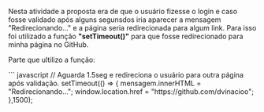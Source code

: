 <p>Nesta atividade a proposta era de que o usuário fizesse o login e caso fosse validado após alguns segunsdos iria aparecer a mensagem "Redirecionando..." e a página seria redirecionada para algum link. Para isso foi utilizado a função <strong>"setTimeout()"</strong> para que fosse redirecionado para minha página no GitHub.
<br>
<p>Parte que ultilizo a função:</p>
``` javascript
 // Aguarda 1.5seg e redireciona o usuário para outra página após validação.
            setTimeout(() => {
                mensagem.innerHTML = "Redirecionando...";
                window.location.href = "https://github.com/dvinacioo";
            },1500);

```
